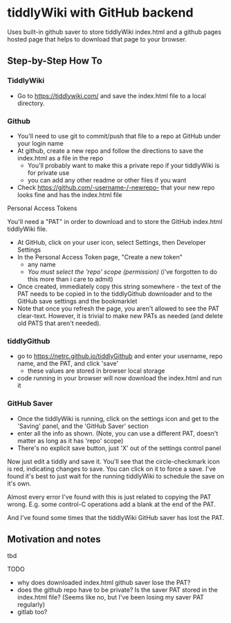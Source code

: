 

# tiddlyWiki with GitHub backend

Uses built-in github saver to store tiddlyWiki index.html and a github pages hosted page that helps to download that page to your browser.

## Step-by-Step How To

### TiddlyWiki

* Go to https://tiddlywiki.com/ and save the index.html file to a local directory.

### Github

* You'll need to use git to commit/push that file to a repo at GitHub under your login name
* At github, create a new repo and follow the directions to save the index.html as a file in the repo
  * You'll probably want to make this a private repo if your tiddlyWiki is for private use
  * you can add any other readme or other files if you want
* Check https://github.com/-username-/-newrepo- that your new repo looks fine and has the index.html file

Personal Access Tokens

You'll need a "PAT" in order to download and to store the GitHub index.html tiddlyWiki file.

* At GitHub, click on your user icon, select Settings, then Developer Settings
* In the Personal Access Token page, "Create a new token"
  * any name
  * *You must select the 'repo' scope (permission)*  (i've forgotten to do this more than i care to admit)
* Once created, immediately copy this string somewhere - the text of the PAT needs to be copied in to the tiddlyGithub downloader and to the GitHub save settings and the bookmarklet
* Note that once you refresh the page, you aren't allowed to see the PAT clear-text. However, it is trivial to make new PATs as needed (and delete old PATS that aren't needed).

### tiddlyGithub

* go to https://netrc.github.io/tiddlyGithub and enter your username, repo name, and the PAT, and click 'save'
  * these values are stored in browser local storage
* code running in your browser will now download the index.html and run it

### GitHub Saver

* Once the tiddlyWiki is running, click on the settings icon and get to the 'Saving' panel, and the 'GitHub Saver' section
* enter all the info as shown. (Note, you can use a different PAT, doesn't matter as long as it has 'repo' scope)
* There's no explicit save button, just 'X' out of the settings control panel

Now just edit a tiddly and save it. You'll see that the circle-checkmark icon is red, indicating changes to save. You can click on it to force a save. I've found it's best to just wait for the running tiddlyWiki to schedule the save on it's own.

Almost every error I've found with this is just related to copying the PAT wrong. E.g. some control-C operations add a blank at the end of the PAT. 

And I've found some times that the tiddlyWiki GitHub saver has lost the PAT. 


## Motivation and notes

tbd

TODO
* why does downloaded index.html github saver lose the PAT?
* does the github repo have to be private? Is the saver PAT stored in the index.html file? (Seems like no, but I've been losing my saver PAT regularly)
* gitlab too?


